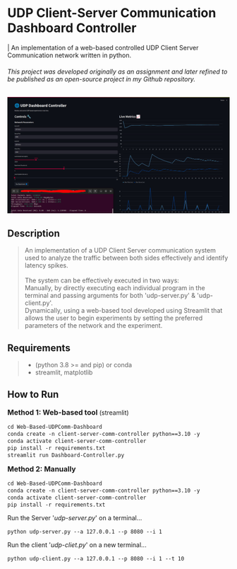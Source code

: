 # UDP Client-Server Communication Dashboard Controller
| An implementation of a web-based controlled UDP Client Server Communication network written in python.

###### This project was developed originally as an assignment and later refined to be published as an open-source project in my Github repository. 
![Misc](misc/UDP-CommDashboardThumbnail.JPEG)
## Description
> An implementation of a UDP Client Server communication system used to analyze the traffic between both sides effectively and identify latency spikes. <br><br> The system can be effectively executed in two ways: <br> Manually, by directly executing each individual program in the terminal and passing arguments for both 'udp-server.py' & 'udp-client.py'. <br> Dynamically, using a web-based tool developed using Streamlit that allows the user to begin experiments by setting the preferred parameters of the network and the experiment.

## Requirements
> - (python 3.8 >= and pip) or conda
> - streamlit, matplotlib

## How to Run

<span style="font-size: 16px; font-weight: bold;">Method 1: Web-based tool</span> 
(streamlit)
```
cd Web-Based-UDPComm-Dashboard
conda create -n client-server-comm-controller python==3.10 -y 
conda activate client-server-comm-controller
pip install -r requirements.txt
streamlit run Dashboard-Controller.py
```
<span style="font-size: 16px; font-weight: bold;">Method 2: Manually</span> 

```
cd Web-Based-UDPComm-Dashboard
conda create -n client-server-comm-controller python==3.10 -y 
conda activate client-server-comm-controller
pip install -r requirements.txt
```
Run the Server '*udp-server.py*' on a terminal...
```
python udp-server.py --a 127.0.0.1 --p 8080 --i 1
```

Run the client '*udp-cliet.py*' on a new terminal...
```
python udp-client.py --a 127.0.0.1 --p 8080 --i 1 --t 10
```
